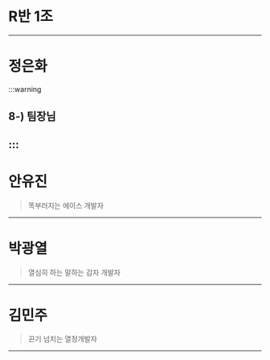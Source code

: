 # R반 1조

---
# 정은화
:::warning 
## 8-) **팀장님** 
:::
---
# 안유진
>똑부러지는 에이스 개발자
---
# 박광열
 >열심히 하는 말하는 감자 개발자
 ---
# 김민주
>끈기 넘치는 열정개발자
---